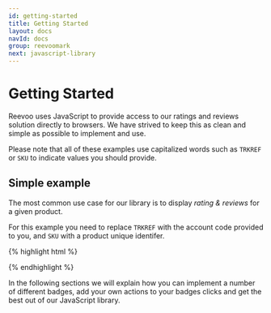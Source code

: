 ```yaml
---
id: getting-started
title: Getting Started
layout: docs
navId: docs
group: reevoomark
next: javascript-library
---
```


Getting Started
===============

Reevoo uses JavaScript to provide access to our ratings and reviews solution directly to browsers. We have strived to keep this as clean and simple as possible to implement and use.

Please note that all of these examples use capitalized words such as ```TRKREF``` or ```SKU``` to indicate values you should provide.


Simple example
--------------

The most common use case for our library is to display _rating & reviews_ for a given product.

For this example you need to replace ```TRKREF``` with the account code provided to you, and ```SKU``` with a product unique identifer.

{% highlight html %}
<!-- This will be transformed into a product badge for the given TRKREF and SKU -->
<reevoo-reviewable-badge trkref="TRKREF" sku="SKU"></reevoo-reviewable-badge>

<script id="reevoomark-loader" type="text/javascript" charset="utf-8">
  (function(w,d,u,i,f,s,l) {
    s=d.createElement('script');s.type='text/javascript';s.src=u;
    l=d.getElementById(i);l.parentNode.insertBefore(s,l);w['ReevooMarkHandlerName']=f;
    w[f]=function(){(w[f].q=w[f].q||[]).push(arguments)}
  })(window, document, '//mark.reevoo.com/assets/reevoo_mark.js', 'reevoomark-loader', 'reevooMark');
</script>
{% endhighlight %}

In the following sections we will explain how you can implement a number of different badges, add your own actions to your badges clicks and get the best out of our JavaScript library.
